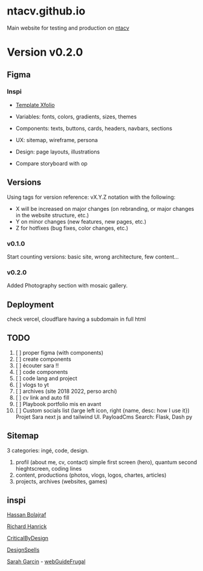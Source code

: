 # ntacv.github.io
Main website for testing and production on [ntacv](https://ntacv.github.io)


# Version v0.2.0


## Figma
### Inspi
- [Template Xfolio](https://www.figma.com/community/file/1191026033275812161/xfolio-portfolio-website-ui-kit)

- Variables: fonts, colors, gradients, sizes, themes
- Components: texts, buttons, cards, headers, navbars, sections
- UX: sitemap, wireframe, persona
- Design: page layouts, illustrations
- Compare storyboard with op

## Versions

Using tags for version reference: 
vX.Y.Z notation 
with the following:

- X will be increased on major changes (on rebranding, or major changes in the website structure, etc.)
- Y on minor changes (new features, new pages, etc.)
- Z for hotfixes (bug fixes, color changes, etc.)

### v0.1.0
Start counting versions: basic site, wrong architecture, few content...

### v0.2.0
Added Photography section with mosaic gallery.

## Deployment

check vercel, cloudflare
having a subdomain in full html

## TODO 

1. [ ] proper figma (with components)
2. [ ] create components 
3. [ ] écouter sara !!
4. [ ] code components
5. [ ] code lang and project
6. [ ] vlogs to yt
7. [ ] archives (site 2018 2022, perso archi)
8. [ ] cv link and auto fill
9. [ ] Playbook portfolio mis en avant
10. [ ] Custom socials list (large left icon, right {name, desc: how I use it})
Projet Sara
next js and tailwind UI. PayloadCms
Search: Flask, Dash py

## Sitemap
3 categories: ingé, code, design. 
1. profil (about me, cv, contact)
    simple first screen (hero), quantum second hieghtscreen, coding lines
2. content, productions (photos, vlogs, logos, chartes, articles)
3. projects, archives (websites, games)

## inspi
[Hassan Bolajraf](https://hbolajraf.net/)

[Richard Hanrick](https://codewithsadee.github.io/vcard-personal-portfolio)

[CriticalByDesign](https://criticalbydesign.ch/)

[DesignSpells](https://designspells.com)

[Sarah Garcin](https://sarahgarcin.com/) - [webGuideFrugal](https://site.sarahgarcin.com/web-frugal/)
